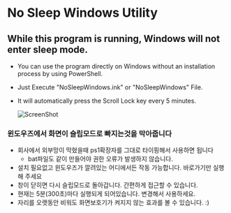 ﻿# No Sleep Windows Utility

##    While this program is running, Windows will not enter sleep mode.

+ You can use the program directly on Windows without an installation process by using PowerShell.
+ Just Execute "NoSleepWindows.ink" or "NoSleepWindows" File.
+ It will automatically press the Scroll Lock key every 5 minutes.
  
  ![ScreenShot](https://github.com/user-attachments/assets/aa5b0fba-6289-4d7e-a673-d95753bdf9c5)

### 윈도우즈에서 화면이 슬립모드로 빠지는것을 막아줍니다

+ 회사에서 외부망이 막혔을때 ps1확장자를 그대로 타이핑해서 사용하면 됩니다
  - bat파일도 같이 만들어야 권한 오류가 발생하지 않습니다.
+ 설치 필요없고 윈도우즈가 깔려있는 어디에서든 작동 가능합니다. 바로가기만 실행해 주세요
+ 창이 닫히면 다시 슬립모드로 돌아갑니다. 간편하게 접근할 수 있습니다.
+ 현재는 5분(300초)마다 실행되게 되어있습니다. 변경해서 사용하세요.
+ 자리를 오랫동안 비워도 화면보호기가 켜지지 않는 효과를 볼 수 있습니다. :)
